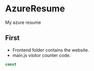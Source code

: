 # AzureResume
My azure resume

## First

- Frontend folder contains the website.
- main.js visitor counter code.

```js
const 
```